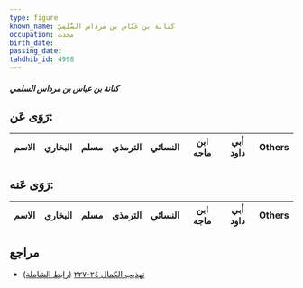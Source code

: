 ```yaml
---
type: figure
known_name: كنانة بن عَبَّاس بن مرداس السُّلَمِيّ
occupation: محدث
birth_date:
passing_date:
tahdhib_id: 4998
---
```

##### كنانة بن عباس بن مرداس السلمي

## رَوَى عَن:
| الاسم | البخاري | مسلم | الترمذي | النسائي | ابن ماجه | أبي داود | Others |
| ----- | ------- | ---- | ------- | ------- | -------- | -------- | ------ |
## رَوَى عَنه:
| الاسم | البخاري | مسلم | الترمذي | النسائي | ابن ماجه | أبي داود | Others |
| ----- | ------- | ---- | ------- | ------- | -------- | -------- | ------ |
## مراجع
- [تهذيب الكمال ٢٤-٢٢٧](obsidian://open?vault=Tahdhib-al-Kamal&file=Figures/٤٩٩٨-كنانة%20بن%20عباس%20بن%20مرداس%20السلمي) ([رابط الشاملة](https://shamela.ws/book/3722/12739))